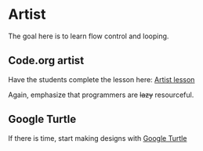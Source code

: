 # Artist
The goal here is to learn flow control and looping.  

## Code.org artist
Have the students complete the lesson here:
[Artist lesson](http://studio.code.org/s/artist/stage/1/puzzle/1)

Again, emphasize that programmers are ~~lazy~~ resourceful. 

## Google Turtle
If there is time, start making designs with [Google Turtle](https://blockly-games.appspot.com/turtle?lang=en)